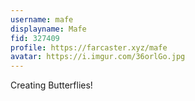 ```yaml
---
username: mafe
displayname: Mafe
fid: 327409
profile: https://farcaster.xyz/mafe
avatar: https://i.imgur.com/36orlGo.jpg
---
```

Creating Butterflies!  

